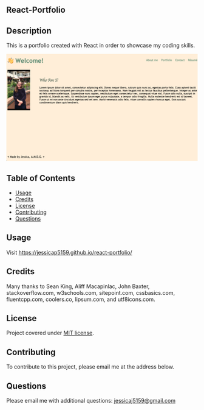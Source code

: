 ## React-Portfolio

## Description
This is a portfolio created with React in order to showcase my coding skills. 


![Screenshot of app](./public/screenshot.png "React Portfolio")


## Table of Contents
* [Usage](#usage)
* [Credits](#credits)
* [License](#license)
* [Contributing](#contributing)
* [Questions](#Questions)
  

## Usage
Visit <https://jessicap5159.github.io/react-portfolio/>

## Credits
Many thanks to Sean King, Aliff Macapinlac, John Baxter, stackoverflow.com, w3schools.com, sitepoint.com, cssbasics.com, fluentcpp.com, coolers.co, lipsum.com, and utf8icons.com. 

## License
Project covered under [MIT license](https://choosealicense.com/licenses/mit/).

## Contributing
To contribute to this project, please email me at the address below. 

## Questions  

Please email me with additional questions: jessicaj5159@gmail.com
